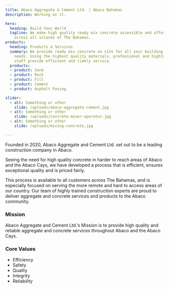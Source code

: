 ```yaml
---
title: Abaco Aggregate & Cement Ltd. | Abaco Bahamas
description: Working on it.

hero:
  heading: Build Your World
  tagline: We make high quality ready mix concrete accessible and affordable for clients
    across all islands of The Bahamas.
products:
  heading: Products & Services
  summary: We provide ready mix concrete on site for all your building and construction
    needs. Using the highest quality materials, professional and highly qualified
    staff provide efficient and timely service.
  products:
  - product: Sand
  - product: Rock
  - product: Fill
  - product: Cement
  - product: Asphalt Paving

slider:
  - alt: Something or other
    slide: /uploads/abaco-aggregate-cement.jpg
  - alt: Something or other
    slide: /uploads/concrete-mixer-operator.jpg
  - alt: Something or other
    slide: /uploads/mixing-concrete.jpg

---
```


Founded in 2020, Abaco Aggregate and Cement Ltd. set out to be a leading construction company in Abaco.

Seeing the need for high quality concrete in harder to reach areas of Abaco and the Abaco Cays, we have developed a process that is efficient, ensures exceptional quality and is priced fairly.

This process is available to all customers across The Bahamas, and is especially focused on serving the more remote and hard to access areas of our country. Our team of highly trained construction experts are proud to deliver aggregate and concrete services and products to the Abaco community.

### Mission

Abaco Aggregate and Cement Ltd.’s Mission is to provide high quality and reliable aggregate and concrete services throughout Abaco and the Abaco Cays.

### Core Values

* Efficiency
* Safety
* Quality
* Integrity
* Reliability